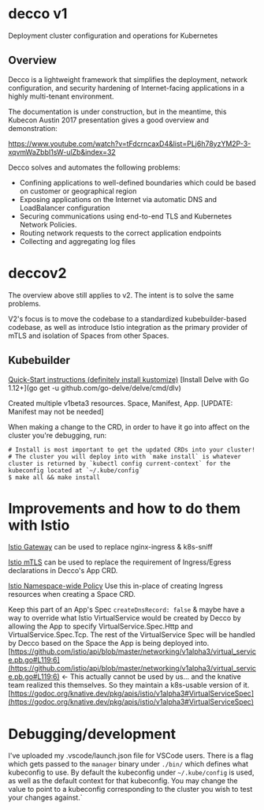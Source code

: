# decco v1
Deployment cluster configuration and operations for Kubernetes

## Overview

Decco is a lightweight framework that simplifies the deployment,
 network configuration, and security hardening of Internet-facing
 applications in a highly multi-tenant environment.
 
The documentation is under construction, but in the meantime,
this Kubecon Austin 2017 presentation gives a good overview and
demonstration:

https://www.youtube.com/watch?v=tFdcrncaxD4&list=PLj6h78yzYM2P-3-xqvmWaZbbI1sW-ulZb&index=32

Decco solves and automates the following problems:
- Confining applications to well-defined boundaries which could be based on customer or geographical region
- Exposing applications on the Internet via automatic DNS and LoadBalancer configuration
- Securing communications using end-to-end TLS and Kubernetes Network Policies.
- Routing network requests to the correct application endpoints
- Collecting and aggregating log files


# deccov2
The overview above still applies to v2. The intent is to solve the same problems.

V2's focus is to move the codebase to a standardized kubebuilder-based codebase, as well as introduce Istio integration as the primary provider of mTLS and isolation of Spaces from other Spaces.

## Kubebuilder
[Quick-Start instructions (definitely install kustomize)](https://book.kubebuilder.io/quick-start.html)
[Install Delve with Go 1.12+](go get -u github.com/go-delve/delve/cmd/dlv)

Created multiple v1beta3 resources. Space, Manifest, App. [UPDATE: Manifest may not be needed]

When making a change to the CRD, in order to have it go into affect on the cluster you're debugging, run:
```
# Install is most important to get the updated CRDs into your cluster!
# The cluster you will deploy into with `make install` is whatever cluster is returned by `kubectl config current-context` for the kubeconfig located at `~/.kube/config`
$ make all && make install
```


# Improvements and how to do them with Istio

[Istio Gateway](https://istio.io/docs/reference/config/networking/v1alpha3/gateway/) can be used to replace nginx-ingress & k8s-sniff

[Istio mTLS](https://istio.io/docs/tasks/security/authn-policy/#globally-enabling-istio-mutual-tls) can be used to replace the requirement of Ingress/Egress declarations in Decco's App CRD.

[Istio Namespace-wide Policy](https://istio.io/docs/tasks/security/authn-policy/#namespace-wide-policy) Use this in-place of creating Ingress resources when creating a Space CRD.

Keep this part of an App's Spec `createDnsRecord: false` & maybe have a way to override what Istio VirtualService would be created by Decco by allowing the App to specify VirtualService.Spec.Http and VirtualService.Spec.Tcp. The rest of the VirtualService Spec will be handled by Decco based on the Space the App is being deployed into. [https://github.com/istio/api/blob/master/networking/v1alpha3/virtual_service.pb.go#L119:6](https://github.com/istio/api/blob/master/networking/v1alpha3/virtual_service.pb.go#L119:6) ← This actually cannot be used by us... and the knative team realized this themselves. So they maintain a k8s-usable version of it. [https://godoc.org/knative.dev/pkg/apis/istio/v1alpha3#VirtualServiceSpec](https://godoc.org/knative.dev/pkg/apis/istio/v1alpha3#VirtualServiceSpec)





# Debugging/development
I've uploaded my .vscode/launch.json file for VSCode users.
There is a flag which gets passed to the `manager` binary under `./bin/` which defines what kubeconfig to use. By default the kubeconfig under `~/.kube/config` is used, as well as the default context for that kubeconfig. You may change the value to point to a kubeconfig corresponding to the cluster you wish to test your changes against.`





